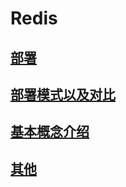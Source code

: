# Redis

## [部署](01-install.md)
## [部署模式以及对比](02-deploy-model.md)
## [基本概念介绍](03-concept.md)
## [其他](chapter1.md)
